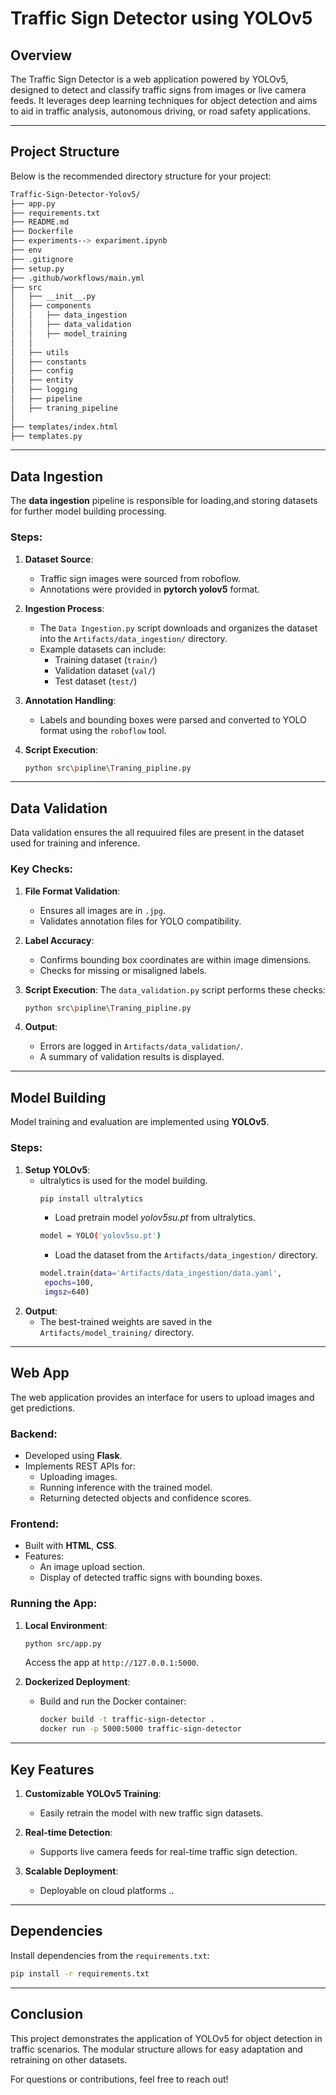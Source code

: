 
# Traffic Sign Detector using YOLOv5

## **Overview**
The Traffic Sign Detector is a web application powered by YOLOv5, designed to detect and classify traffic signs from images or live camera feeds. It leverages deep learning techniques for object detection and aims to aid in traffic analysis, autonomous driving, or road safety applications.

---

## **Project Structure**
Below is the recommended directory structure for your project:

```bash
Traffic-Sign-Detector-Yolov5/
├── app.py
├── requirements.txt
├── README.md                   
├── Dockerfile
├── experiments--> expariment.ipynb 
├── env
├── .gitignore
├── setup.py
├── .github/workflows/main.yml
├── src
│   ├── __init__.py
│   ├── components
│   │   ├── data_ingestion
│   │   ├── data_validation
│   │   ├── model_training
│   │  
│   ├── utils
│   ├── constants
│   ├── config
│   ├── entity
│   ├── logging
│   ├── pipeline
│   ├── traning_pipeline
│   
├── templates/index.html   
├── templates.py 
```

---

## **Data Ingestion**
The **data ingestion** pipeline is responsible for loading,and storing datasets for further model building processing.  

### **Steps**:
1. **Dataset Source**:
   - Traffic sign images were sourced from roboflow.
   - Annotations were provided in **pytorch yolov5** format.

2. **Ingestion Process**:
   - The `Data Ingestion.py` script downloads and organizes the dataset into the `Artifacts/data_ingestion/` directory.
   - Example datasets can include:
     - Training dataset (`train/`)
     - Validation dataset (`val/`)
     - Test dataset (`test/`)

3. **Annotation Handling**:
   - Labels and bounding boxes were parsed and converted to YOLO format using the `roboflow` tool.

4. **Script Execution**:
   ```bash
   python src\pipline\Traning_pipline.py
   ```

---

## **Data Validation**
Data validation ensures the all requuired files are present in the dataset used for training and inference.  

### **Key Checks**:
1. **File Format Validation**:
   - Ensures all images are in `.jpg`.
   - Validates annotation files for YOLO compatibility.

2. **Label Accuracy**:
   - Confirms bounding box coordinates are within image dimensions.
   - Checks for missing or misaligned labels.

3. **Script Execution**:
   The `data_validation.py` script performs these checks:
   ```bash
   python src\pipline\Traning_pipline.py
   ```

4. **Output**:
   - Errors are logged in `Artifacts/data_validation/`.
   - A summary of validation results is displayed.

---

## **Model Building**
Model training and evaluation are implemented using **YOLOv5**.

### **Steps**:
1. **Setup YOLOv5**:
   - ultralytics is used for the model building.
     ```bash
     pip install ultralytics
     ```
     - Load pretrain model *yolov5su.pt* from ultralytics.
     ```bash
     model = YOLO('yolov5su.pt')
     ```
     - Load the dataset from the `Artifacts/data_ingestion/` directory.
     ```bash
     model.train(data='Artifacts/data_ingestion/data.yaml',
      epochs=100, 
      imgsz=640)
     ```
5. **Output**:
   - The best-trained weights are saved in the `Artifacts/model_training/` directory.

---

## **Web App**
The web application provides an interface for users to upload images and get predictions.

### **Backend**:
- Developed using **Flask**.
- Implements REST APIs for:
  - Uploading images.
  - Running inference with the trained model.
  - Returning detected objects and confidence scores.

### **Frontend**:
- Built with **HTML**, **CSS**.
- Features:
  - An image upload section.
  - Display of detected traffic signs with bounding boxes.

### **Running the App**:
1. **Local Environment**:
   ```bash
   python src/app.py
   ```
   Access the app at `http://127.0.0.1:5000`.

2. **Dockerized Deployment**:
   - Build and run the Docker container:
     ```bash
     docker build -t traffic-sign-detector .
     docker run -p 5000:5000 traffic-sign-detector
     ```

---

## **Key Features**
1. **Customizable YOLOv5 Training**:
   - Easily retrain the model with new traffic sign datasets.

2. **Real-time Detection**:
   - Supports live camera feeds for real-time traffic sign detection.

3. **Scalable Deployment**:
   - Deployable on cloud platforms ..

---

## **Dependencies**
Install dependencies from the `requirements.txt`:
```bash
pip install -r requirements.txt
```

---

## **Conclusion**
This project demonstrates the application of YOLOv5 for object detection in traffic scenarios. The modular structure allows for easy adaptation and retraining on other datasets.

For questions or contributions, feel free to reach out!
